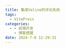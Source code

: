```yaml
---
title: 集成Valine的评论系统
tags:
  - VitePress
categories:
  - - 前端开发
    - 博客搭建
date: 2024-7-8 12:29:32
---
```


<!-- @format -->
